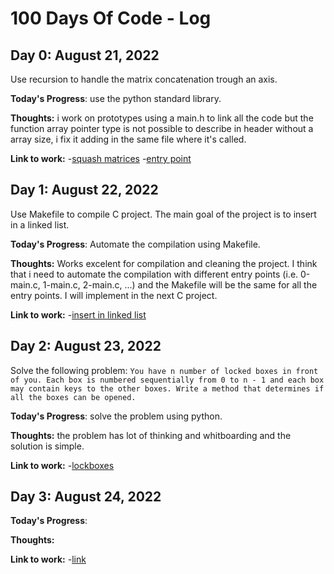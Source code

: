 # 100 Days Of Code - Log

## Day 0: August 21, 2022

Use recursion to handle the matrix concatenation trough an axis.

**Today's Progress**: use the python standard library.

**Thoughts:** i work on prototypes using a main.h to link all the code but the function array pointer type is not possible to describe in header without a array size, i fix it adding in the same file where it's called.

**Link to work:**
-[squash matrices](https://github.com/ralexrivero/holbertonschool-machine_learning/blob/main/math/0x00-linear_algebra/102-squashed_like_sardines.py)
-[entry point](https://github.com/ralexrivero/holbertonschool-machine_learning/blob/main/math/0x00-linear_algebra/102-main.py)

## Day 1: August 22, 2022

Use Makefile to compile C project. The main goal of the project is to insert in a linked list.

**Today's Progress**: Automate the compilation using Makefile.

**Thoughts:** Works excelent for compilation and cleaning the project. I think that i need to automate the compilation with different entry points (i.e. 0-main.c, 1-main.c, 2-main.c, ...) and the Makefile will be the same for all the entry points. I will implement in the next C project.

**Link to work:**
-[insert in linked list](https://github.com/ralexrivero/holbertonschool-interview/tree/main/0x01-insert_in_sorted_linked_list)

## Day 2: August 23, 2022

Solve the following problem:
`You have n number of locked boxes in front of you. Each box is numbered sequentially from 0 to n - 1 and each box may contain keys to the other boxes. Write a method that determines if all the boxes can be opened.`

**Today's Progress**: solve the problem using python.

**Thoughts:** the problem has lot of thinking and whitboarding and the solution is simple.

**Link to work:**
-[lockboxes](https://github.com/ralexrivero/holbertonschool-interview/tree/main/0x00-lockboxes)

## Day 3: August 24, 2022

**Today's Progress**:

**Thoughts:**

**Link to work:**
-[link](link)
